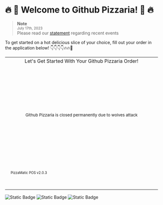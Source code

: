 # 🔥 🍕 Welcome to Github Pizzaria! 🍕 🔥
> **Note**<br>
> <sub>July 17th, 2023</sub><br>
> Please read our [statement](https://www.twitlonger.com/ab8570ef210) regarding recent events

To get started on a hot delicious slice of your choice, fill out your order in the application below! 👇👇👇👇🔥🔥🍕
<br>

<div align="center">
<table>
<tbody>


<td align="center">
<img width="800" height="0"><br>
Let's Get Started With Your Github Pizzaria Order!<br><br><br><br><br><br><br><br><br>
<sub>Github Pizzaria is closed permanently due to wolves attack</sub><br><br><br><br><br><br><br><br><br>
<img width="800" height="0">


  <sub><sub>
  PizzaMatic POS v2.0.3
  &emsp;&emsp;&emsp;&emsp;&emsp;&emsp;&emsp;&emsp;&emsp;&emsp;&emsp;&emsp;&emsp;&emsp;&emsp;&emsp;&emsp;&emsp;&emsp;&emsp;&emsp;&emsp;&emsp;&emsp;&emsp;&emsp;&emsp;&emsp;&emsp;&emsp;&emsp;
  &emsp;&emsp;&emsp;&emsp;&emsp;&emsp;&emsp;&emsp;&emsp;&emsp;&emsp;&emsp;&emsp;&emsp;&emsp;&emsp;&emsp;&emsp;&emsp;&emsp;&emsp;&emsp;&emsp;&emsp;&emsp;&emsp;&emsp;&emsp;&emsp;&emsp;&emsp;
  &emsp;&emsp;&emsp;&emsp;&emsp;&emsp;&emsp;&emsp;&emsp;&emsp;&emsp;&emsp;&emsp;&emsp;&emsp;&emsp;&emsp;&emsp;&emsp;&emsp;&emsp;&emsp;&emsp;&emsp;&emsp;&emsp;
  </sub></sub> 
  </td>
</tbody>
</table>
</div>

![Static Badge](https://img.shields.io/badge/As_seen_on_CNN-purple?logo=cnn)
![Static Badge](https://img.shields.io/badge/Hours%3A-closed_permanently-red?color=%23ff0000)
![Static Badge](https://img.shields.io/badge/Holiday_Hours%3A-closed_permanently-red?color=%23ff0000)

<!--
**AQUASINE/AQUASINE** is a ✨ _special_ ✨ repository because its `README.md` (this file) appears on your GitHub profile.

Here are some ideas to get you started:

- 🔭 I’m currently working on ...
- 🌱 I’m currently learning ...
- 👯 I’m looking to collaborate on ...
- 🤔 I’m looking for help with ...
- 💬 Ask me about ...
- 📫 How to reach me: ...
- 😄 Pronouns: ...
- ⚡ Fun fact: ...
-->
